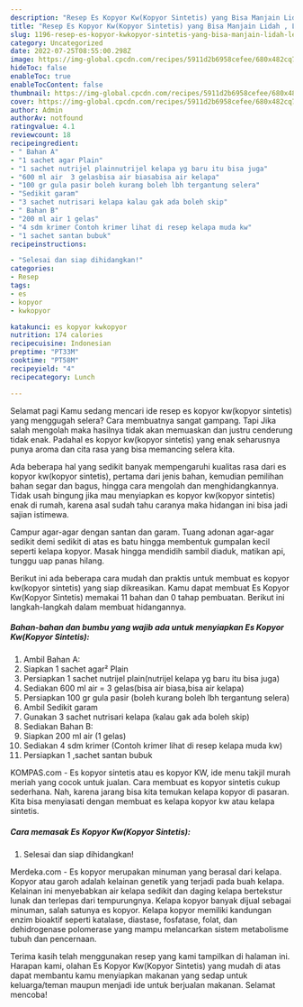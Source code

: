 ```yaml
---
description: "Resep Es Kopyor Kw(Kopyor Sintetis) yang Bisa Manjain Lidah , Lezat Sekali"
title: "Resep Es Kopyor Kw(Kopyor Sintetis) yang Bisa Manjain Lidah , Lezat Sekali"
slug: 1196-resep-es-kopyor-kwkopyor-sintetis-yang-bisa-manjain-lidah-lezat-sekali
category: Uncategorized
date: 2022-07-25T08:55:00.298Z
image: https://img-global.cpcdn.com/recipes/5911d2b6958cefee/680x482cq70/es-kopyor-kwkopyor-sintetis-foto-resep-utama.jpg
hideToc: false
enableToc: true
enableTocContent: false
thumbnail: https://img-global.cpcdn.com/recipes/5911d2b6958cefee/680x482cq70/es-kopyor-kwkopyor-sintetis-foto-resep-utama.jpg
cover: https://img-global.cpcdn.com/recipes/5911d2b6958cefee/680x482cq70/es-kopyor-kwkopyor-sintetis-foto-resep-utama.jpg
author: Admin
authorAv: notfound
ratingvalue: 4.1
reviewcount: 18
recipeingredient:
- " Bahan A"
- "1 sachet agar Plain"
- "1 sachet nutrijel plainnutrijel kelapa yg baru itu bisa juga"
- "600 ml air  3 gelasbisa air biasabisa air kelapa"
- "100 gr gula pasir boleh kurang boleh lbh tergantung selera"
- "Sedikit garam"
- "3 sachet nutrisari kelapa kalau gak ada boleh skip"
- " Bahan B"
- "200 ml air 1 gelas"
- "4 sdm krimer Contoh krimer lihat di resep kelapa muda kw"
- "1 sachet santan bubuk"
recipeinstructions:

- "Selesai dan siap dihidangkan!"
categories:
- Resep
tags:
- es
- kopyor
- kwkopyor

katakunci: es kopyor kwkopyor 
nutrition: 174 calories
recipecuisine: Indonesian
preptime: "PT33M"
cooktime: "PT58M"
recipeyield: "4"
recipecategory: Lunch

---
```



Selamat pagi Kamu sedang mencari ide resep es kopyor kw(kopyor sintetis) yang menggugah selera? Cara membuatnya sangat gampang. Tapi Jika salah mengolah maka hasilnya tidak akan memuaskan dan justru cenderung tidak enak. Padahal es kopyor kw(kopyor sintetis) yang enak seharusnya punya aroma dan cita rasa yang bisa memancing selera kita.


Ada beberapa hal yang sedikit banyak mempengaruhi kualitas rasa dari es kopyor kw(kopyor sintetis), pertama dari jenis bahan, kemudian pemilihan bahan segar dan bagus, hingga cara mengolah dan menghidangkannya. Tidak usah bingung jika mau menyiapkan es kopyor kw(kopyor sintetis) enak di rumah, karena asal sudah tahu caranya maka hidangan ini bisa jadi sajian istimewa.

Campur agar-agar dengan santan dan garam. Tuang adonan agar-agar sedikit demi sedikit di atas es batu hingga membentuk gumpalan kecil seperti kelapa kopyor. Masak hingga mendidih sambil diaduk, matikan api, tunggu uap panas hilang.


Berikut ini ada beberapa cara mudah dan praktis untuk membuat es kopyor kw(kopyor sintetis) yang siap dikreasikan. Kamu dapat membuat Es Kopyor Kw(Kopyor Sintetis) memakai 11 bahan dan 0 tahap pembuatan. Berikut ini langkah-langkah dalam membuat hidangannya.

<!--inarticleads1-->

##### Bahan-bahan dan bumbu yang wajib ada untuk menyiapkan Es Kopyor Kw(Kopyor Sintetis):

1. Ambil  Bahan A:
1. Siapkan 1 sachet agar² Plain
1. Persiapkan 1 sachet nutrijel plain(nutrijel kelapa yg baru itu bisa juga)
1. Sediakan 600 ml air = 3 gelas(bisa air biasa,bisa air kelapa)
1. Persiapkan 100 gr gula pasir (boleh kurang boleh lbh tergantung selera)
1. Ambil Sedikit garam
1. Gunakan 3 sachet nutrisari kelapa (kalau gak ada boleh skip)
1. Sediakan  Bahan B:
1. Siapkan 200 ml air (1 gelas)
1. Sediakan 4 sdm krimer (Contoh krimer lihat di resep kelapa muda kw)
1. Persiapkan 1 ,sachet santan bubuk


KOMPAS.com - Es kopyor sintetis atau es kopyor KW, ide menu takjil murah meriah yang cocok untuk jualan. Cara membuat es kopyor sintetis cukup sederhana. Nah, karena jarang bisa kita temukan kelapa kopyor di pasaran. Kita bisa menyiasati dengan membuat es kelapa kopyor kw atau kelapa sintetis. 

<!--inarticleads2-->

##### Cara memasak Es Kopyor Kw(Kopyor Sintetis):


1. Selesai dan siap dihidangkan!

Merdeka.com - Es kopyor merupakan minuman yang berasal dari kelapa. Kopyor atau garoh adalah kelainan genetik yang terjadi pada buah kelapa. Kelainan ini menyebabkan air kelapa sedikit dan daging kelapa bertekstur lunak dan terlepas dari tempurungnya. Kelapa kopyor banyak dijual sebagai minuman, salah satunya es kopyor. Kelapa kopyor memiliki kandungan enzim bioaktif seperti katalase, diastase, fosfatase, folat, dan dehidrogenase polomerase yang mampu melancarkan sistem metabolisme tubuh dan pencernaan. 

Terima kasih telah menggunakan resep yang kami tampilkan di halaman ini. Harapan kami, olahan Es Kopyor Kw(Kopyor Sintetis) yang mudah di atas dapat membantu kamu menyiapkan makanan yang sedap untuk keluarga/teman maupun menjadi ide untuk berjualan makanan. Selamat mencoba!
